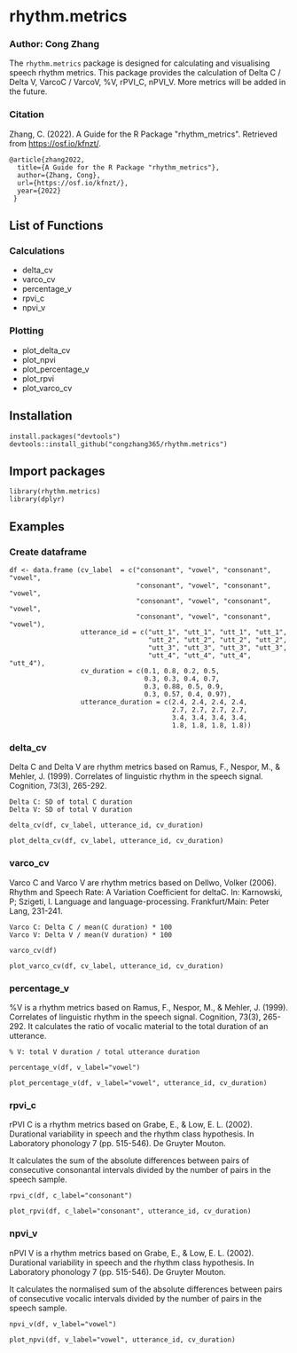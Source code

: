 # rhythm.metrics
### Author: Cong Zhang  

The `rhythm.metrics` package is designed for calculating and visualising speech rhythm metrics. This package provides the calculation of Delta C / Delta V, VarcoC / VarcoV, %V, rPVI_C, nPVI_V. More metrics will be added in the future.

### Citation  

Zhang, C. (2022). A Guide for the R Package "rhythm_metrics". Retrieved from https://osf.io/kfnzt/. 

```
@article{zhang2022,
  title={A Guide for the R Package "rhythm_metrics"},
  author={Zhang, Cong},
  url={https://osf.io/kfnzt/},
  year={2022}
 }
```

## List of Functions 

### Calculations
+ delta_cv
+ varco_cv
+ percentage_v
+ rpvi_c 
+ npvi_v

### Plotting
+ plot_delta_cv
+ plot_npvi        
+ plot_percentage_v
+ plot_rpvi
+ plot_varco_cv
 
 
## Installation
```
install.packages("devtools")
devtools::install_github("congzhang365/rhythm.metrics")
```

## Import packages
```
library(rhythm.metrics)
library(dplyr)
```

## Examples

### Create dataframe

```
df <- data.frame (cv_label  = c("consonant", "vowel", "consonant", "vowel",
                                "consonant", "vowel", "consonant", "vowel",
                                "consonant", "vowel", "consonant", "vowel",
                                "consonant", "vowel", "consonant", "vowel"),
                  utterance_id = c("utt_1", "utt_1", "utt_1", "utt_1",
                                   "utt_2", "utt_2", "utt_2", "utt_2",
                                   "utt_3", "utt_3", "utt_3", "utt_3",
                                   "utt_4", "utt_4", "utt_4", "utt_4"),
                  cv_duration = c(0.1, 0.8, 0.2, 0.5, 
                                  0.3, 0.3, 0.4, 0.7,
                                  0.3, 0.88, 0.5, 0.9, 
                                  0.3, 0.57, 0.4, 0.97),
                  utterance_duration = c(2.4, 2.4, 2.4, 2.4,
                                         2.7, 2.7, 2.7, 2.7,
                                         3.4, 3.4, 3.4, 3.4,
                                         1.8, 1.8, 1.8, 1.8))
```


### delta_cv

Delta C and Delta V are rhythm metrics based on Ramus, F., Nespor, M., & Mehler, J. (1999). Correlates of linguistic rhythm in the speech signal. Cognition, 73(3), 265-292.

`Delta C: SD of total C duration`  
`Delta V: SD of total V duration`


```
delta_cv(df, cv_label, utterance_id, cv_duration)
```


```
plot_delta_cv(df, cv_label, utterance_id, cv_duration)
```


### varco_cv

Varco C and Varco V are rhythm metrics based on Dellwo, Volker (2006). Rhythm and Speech Rate: A Variation Coefficient for deltaC. In: Karnowski, P; Szigeti, I. Language and language-processing. Frankfurt/Main: Peter Lang, 231-241.

`Varco C: Delta C / mean(C duration) * 100`  
`Varco V: Delta V / mean(V duration) * 100`


```
varco_cv(df)
```


```
plot_varco_cv(df, cv_label, utterance_id, cv_duration)
```


### percentage_v

%V is a rhythm metrics based on Ramus, F., Nespor, M., & Mehler, J. (1999). Correlates of linguistic rhythm in the speech signal. Cognition, 73(3), 265-292. It calculates the ratio of vocalic material to the total duration of an utterance.

`% V: total V duration / total utterance duration`


```
percentage_v(df, v_label="vowel")
```


```
plot_percentage_v(df, v_label="vowel", utterance_id, cv_duration)
```


### rpvi_c

rPVI C is a rhythm metrics based on Grabe, E., & Low, E. L. (2002). Durational variability in speech and the rhythm class hypothesis. In Laboratory phonology 7 (pp. 515-546). De Gruyter Mouton.

It calculates the sum of the absolute differences between pairs of consecutive consonantal intervals divided by the number of pairs in the speech sample.


```
rpvi_c(df, c_label="consonant")
```


```
plot_rpvi(df, c_label="consonant", utterance_id, cv_duration)

```


### npvi_v

nPVI V is a rhythm metrics based on Grabe, E., & Low, E. L. (2002). Durational variability in speech and the rhythm class hypothesis. In Laboratory phonology 7 (pp. 515-546). De Gruyter Mouton.

It calculates the normalised sum of the absolute differences between pairs of consecutive vocalic intervals divided by the number of pairs in the speech sample.


```
npvi_v(df, v_label="vowel")
```


```
plot_npvi(df, v_label="vowel", utterance_id, cv_duration)

```